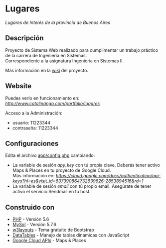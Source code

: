# Lugares

_Lugares de Interés de la provincia de Buenos Aires_

## Descripción
Proyecto de Sistema Web realizado para cumplimentar un trabajo práctico de la carrera de Ingeniería en Sistemas. \
Correspondiente a la asignatura Ingeniería en Sistemas II.

Más información en la [wiki](https://gitlab.com/catalinango/lugares/-/tree/master/wiki) del proyecto.

## Website

Puedes verlo en funcionamiento en: \
_<http://www.catalinango.com/portfolio/lugares>_

Acceso a la Administración:
- usuario: 11223344 
- contraseña: 11223344

## Configuraciones
Edita el archivo [app/config.php](https://gitlab.com/catalinango/lugares/-/blob/master/app/config.php) cambiando:

- La variable de sesión *apy_key* con tú propia clave. Deberás tener activo Maps & Places en tu proyecto de Google Cloud. \
  Más información en: _<https://cloud.google.com/docs/authentication/api-keys?hl=es&visit_id=637390864732639626-2853894516&rd=1>_
- La variable de sesión *email* con tú propio email. Asegúrate de tener activo el servicio Sendmail en tu host.

## Construido con

* [PHP](https://www.php.net/) - Versión 5.6
* [MySql](https://www.mysql.com/) - Versión 5.7.6
* [w3layouts](https://w3layouts.com/) - Tema gratuito de Bootstrap
* [DataTables](https://datatables.net/) - Manejo de tablas dinámicas con JavaScript
* [Google Cloud APIs](https://cloud.google.com/apis/docs/overview) - Maps & Places




